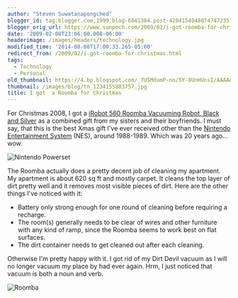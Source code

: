 ```yaml
---
author: "Steven Suwatanapongched"
blogger_id: tag:blogger.com,1999:blog-6841384.post-4204154948874747235
blogger_orig_url: https://www.sunpech.com/2009/02/i-got-roomba-for-christmas.html
date: '2009-02-08T23:06:00.008-06:00'
headerimage: /images/headers/technology.jpg
modified_time: '2014-08-08T17:00:33.265-05:00'
redirect_from: /2009/02/i-got-roomba-for-christmas.html
tags:
  - Technology
  - Personal
old_thumbnail: https://4.bp.blogspot.com/_7U5MdumP-no/SY-8UnHUnsI/AAAAAAAAIhs/iXyFIUA2EJ0/s800/nintendo_power_set.png
thumbnail: /images/blog/tn_1234155883757.jpg
title: I got  a Roomba for Christmas
---
```



For Christmas 2008, I got a [iRobot 560 Roomba Vacuuming Robot, Black and Silver](https://www.amazon.com/gp/product/B000UUBCNO?ie=UTF8&tag=sunpech-20&linkCode=as2&camp=1789&creative=9325&creativeASIN=B000UUBCNO) as a combined gift from my sisters and their boyfriends.  I must say, that this is the best Xmas gift I've ever received other than the [Nintendo Entertainment System](https://en.wikipedia.org/wiki/Nintendo_Entertainment_System) (NES), around 1988-1989.  Which was 20 years ago... wow.

![Nintendo Powerset](/images/blog/nintendo_power_set.png)

The Roomba actually does a pretty decent job of cleaning my apartment.  My apartment is about 620 sq ft and mostly carpet.  It cleans the top layer of dirt pretty well and it removes most visible pieces of dirt.  Here are the other things I've noticed with it:


* Battery only strong enough for one round of cleaning before requiring a recharge.
* The room(s) generally needs to be clear of wires and other furniture with any kind of ramp, since the Roomba seems to work best on flat surfaces.
* The dirt container needs to get cleaned out after each cleaning.

Otherwise I'm pretty happy with it.  I got rid of my Dirt Devil vacuum as I will no longer vacuum my place by had ever again.  Hrm, I just noticed that vacuum is both a noun and verb.

![Roomba](/images/blog/1234155883757.jpg)